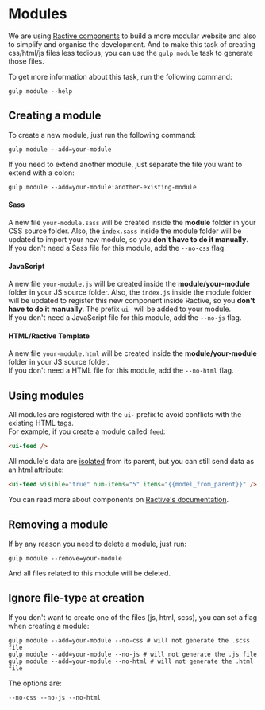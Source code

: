 # Modules
We are using [Ractive components](http://docs.ractivejs.org/latest/components) to build a more modular website and also to simplify and organise the development. And to make this task of creating css/html/js files less tedious, you can use the `gulp module` task to generate those files.

To get more information about this task, run the following command:

```shell
gulp module --help
```

## Creating a module
To create a new module, just run the following command:

```shell
gulp module --add=your-module
```

If you need to extend another module, just separate the file you want to extend with a colon:

```shell
gulp module --add=your-module:another-existing-module
```

#### Sass
A new file `your-module.sass` will be created inside the **module** folder in your CSS source folder.
Also, the `index.sass` inside the module folder will be updated to import your new module, so you **don't have to do it manually**.  
If you don't need a Sass file for this module, add the `--no-css` flag.

#### JavaScript
A new file `your-module.js` will be created inside the **module/your-module** folder in your JS source folder.
Also, the `index.js` inside the module folder will be updated to register this new component inside Ractive, so you **don't have to do it manually**. The prefix `ui-` will be added to your module.  
If you don't need a JavaScript file for this module, add the `--no-js` flag.

#### HTML/Ractive Template
A new file `your-module.html` will be created inside the **module/your-module** folder in your JS source folder.  
If you don't need a HTML file for this module, add the `--no-html` flag.


## Using modules
All modules are registered with the `ui-` prefix to avoid conflicts with the existing HTML tags.  
For example, if you create a module called `feed`:

```html
<ui-feed />
```

All module's data are [isolated](http://docs.ractivejs.org/latest/components#isolated-boolean-) from its parent, but you can still send data as an html attribute:

```html
<ui-feed visible="true" num-items="5" items="{{model_from_parent}}" />
```

You can read more about components on [Ractive's documentation](http://docs.ractivejs.org/latest/components).

## Removing a module
If by any reason you need to delete a module, just run:

```shell
gulp module --remove=your-module
```

And all files related to this module will be deleted.


## Ignore file-type at creation
If you don't want to create one of the files (js, html, scss), you can set a flag when creating a module:

```shell
gulp module --add=your-module --no-css # will not generate the .scss file
gulp module --add=your-module --no-js # will not generate the .js file
gulp module --add=your-module --no-html # will not generate the .html file
```

The options are:

```shell
--no-css --no-js --no-html
```
